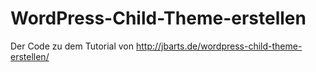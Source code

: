 # WordPress-Child-Theme-erstellen
Der Code zu dem Tutorial von http://jbarts.de/wordpress-child-theme-erstellen/
